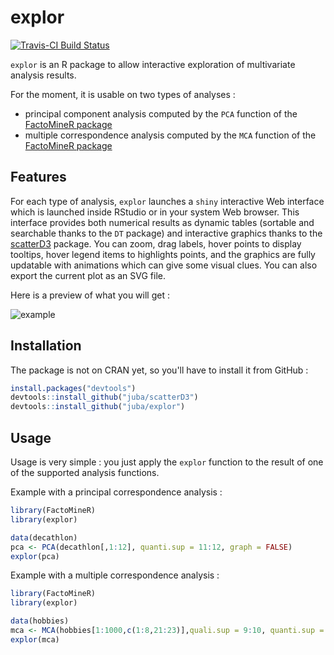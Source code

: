 # explor

[![Travis-CI Build Status](https://travis-ci.org/juba/explor.svg?branch=master)](https://travis-ci.org/juba/explor)

`explor` is an R package to allow interactive exploration of multivariate analysis results.

For the moment, it is usable on two types of analyses :

- principal component analysis computed by the `PCA` function of the [FactoMineR package](http://factominer.free.fr/)
- multiple correspondence analysis computed by the `MCA` function of the [FactoMineR package](http://factominer.free.fr/)


## Features

For each type of analysis, `explor` launches a `shiny` interactive Web interface which is launched inside RStudio or in your system Web browser. This interface provides both numerical results as dynamic tables (sortable and searchable thanks to the `DT` package) and interactive graphics thanks to the [scatterD3](https://github.com/juba/scatterD3) package. You can zoom, drag labels, hover points to display tooltips, hover legend items to highlights points, and the graphics are fully updatable with animations which can give some visual clues. You can also export the current plot as an SVG file.

Here is a preview of what you will get :

![example](https://raw.github.com/juba/explor/master/resources/screencast_0.1.gif) 


## Installation

The package is not on CRAN yet, so you'll have to install it from GitHub :

```r
install.packages("devtools")
devtools::install_github("juba/scatterD3")
devtools::install_github("juba/explor")
```
    
## Usage

Usage is very simple : you just apply the `explor` function to the result of one of the supported analysis functions.

Example with a principal correspondence analysis :

```r
library(FactoMineR)
library(explor)

data(decathlon)
pca <- PCA(decathlon[,1:12], quanti.sup = 11:12, graph = FALSE)
explor(pca)
```

Example with a multiple correspondence analysis :

```r
library(FactoMineR)
library(explor)

data(hobbies)
mca <- MCA(hobbies[1:1000,c(1:8,21:23)],quali.sup = 9:10, quanti.sup = 11, ind.sup = 1:100)
explor(mca)
```
